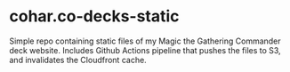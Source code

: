 # cohar.co-decks-static
Simple repo containing static files of my Magic the Gathering Commander deck website. Includes Github Actions pipeline that pushes the files to S3, and invalidates the Cloudfront cache. 
